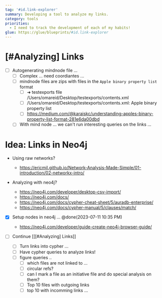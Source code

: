 ```yaml
---
tag: '#id.link-explorer'
summary: Developing a tool to analyze my links.
category: tools
priorities:
  - I need to track the development of each of my habits!
glue: https://glue/blueprints/#id.link-explorer
---
```



# [#Analyzing] Links

- [ ] Autogenerating mindnode file ...
	- [ ] Complex ... need coordiantes ...
	- [ ] mindnode files are zips with files in the `Apple binary property list` format
		- [ ] ➜  testexports file /Users/omareid/Desktop/testexports/contents.xml
		- [ ] /Users/omareid/Desktop/testexports/contents.xml: Apple binary property list
		- [ ] https://medium.com/@karaiskc/understanding-apples-binary-property-list-format-281e6da00dbd
	- [ ] With mind node ... we can't run interesting queries on the links ...

# Idea: Links in Neo4j

* Using raw networks?
	* https://ericmjl.github.io/Network-Analysis-Made-Simple/01-introduction/02-networkx-intro/

* Analyzing with neo4j?
	* https://neo4j.com/developer/desktop-csv-import/
	* https://neo4j.com/docs/
	* https://neo4j.com/docs/cypher-cheat-sheet/5/auradb-enterprise/
	* https://neo4j.com/docs/cypher-manual/5/clauses/match/


- [x] Setup nodes in neo4j ... @done(2023-07-11 10:35 PM)
	- https://neo4j.com/developer/guide-create-neo4j-browser-guide/

- [ ] Continue [[[#Analyzing] Links]]
	- [ ] Turn links into cypher ...
	- [ ] Have cypher queries to analyze links!
	- [ ] figure queries ..
		- [ ] which files are not linked to ...
		- [ ] circular refs?
		- [ ] can I mark a file as an initiative file and do special analysis on them?
		- [ ] Top 10 files with outgoing links
		- [ ] top 10 with incomming links ...
